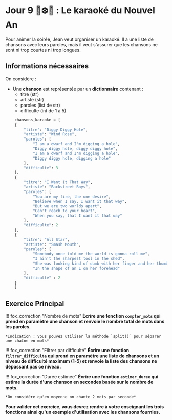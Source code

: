 
# Jour 9 🦊❄️🎉 : Le karaoké du Nouvel An

Pour animer la soirée, Jean veut organiser un karaoké. Il a une liste de chansons avec leurs paroles, mais il veut s'assurer que les chansons ne sont ni trop courtes ni trop longues.

## Informations nécessaires

On considère :
- Une **chanson** est représentée par un **dictionnaire** contenant :
  - titre (str)
  - artiste (str)
  - paroles (list de str)
  - difficulte (int de 1 à 5)

```python
    chansons_karaoke = [
    {
        "titre": "Diggy Diggy Hole",
        "artiste": "Wind Rose",
        "paroles": [
            "I am a dwarf and I'm digging a hole",
            "Diggy diggy hole, diggy diggy hole",
            "I am a dwarf and I'm digging a hole",
            "Diggy diggy hole, digging a hole"
        ],
        "difficulte": 3
    },
    {
        "titre": "I Want It That Way",
        "artiste": "Backstreet Boys",
        "paroles": [
            "You are my fire, the one desire",
            "Believe when I say, I want it that way",
            "But we are two worlds apart",
            "Can't reach to your heart",
            "When you say, that I want it that way"
        ],
        "difficulte": 2
    },
    {
        "titre": "All Star",
        "artiste": "Smash Mouth",
        "paroles": [
            "Somebody once told me the world is gonna roll me",
            "I ain't the sharpest tool in the shed",
            "She was looking kind of dumb with her finger and her thumb,"
            "In the shape of an L on her forehead"
        ],
        "difficulté" : 2
    }
    ]

```

## Exercice Principal

!!! fox_correction "Nombre de mots"
    **Écrire une fonction `compter_mots` qui prend en paramètre une chanson et renvoie le nombre total de mots dans les paroles.**

    *Indication : Vous pouvez utiliser la méthode `split()` pour séparer une chaîne en mots*

!!! fox_correction "Filtrer par difficulté"
    **Écrire une fonction `filtrer_difficulte` qui prend en paramètre une liste de chansons et un niveau de difficulté maximum (1-5) et renvoie la liste des chansons ne dépassant pas ce niveau.**

!!! fox_correction "Durée estimée"
    **Écrire une fonction `estimer_duree` qui estime la durée d'une chanson en secondes basée sur le nombre de mots.**

    *On considère qu'en moyenne on chante 2 mots par seconde*

**Pour valider cet exercice, vous devrez rendre à votre enseignant les trois fonctions ainsi qu'un exemple d'utilisation avec les chansons fournies.**
